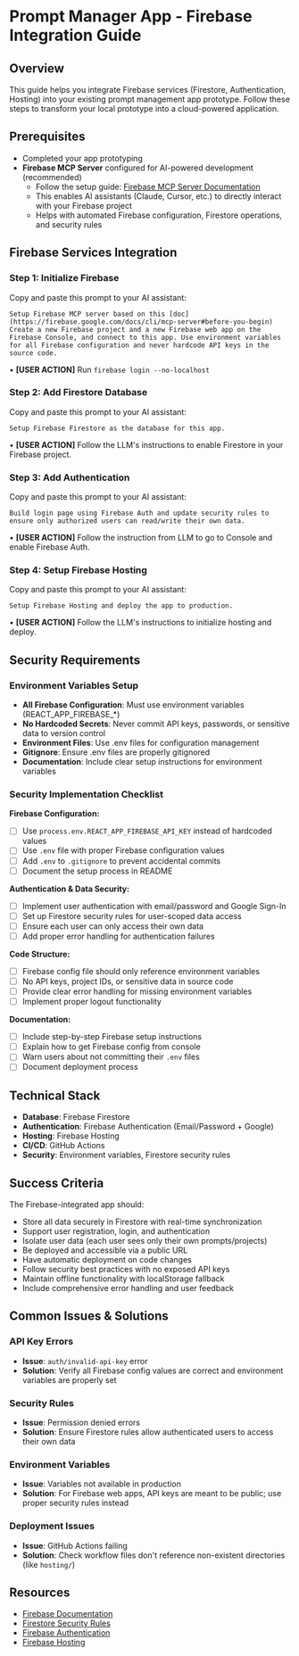 # Prompt Manager App - Firebase Integration Guide

## Overview

This guide helps you integrate Firebase services (Firestore, Authentication, Hosting) into your existing prompt management app prototype. Follow these steps to transform your local prototype into a cloud-powered application.

## Prerequisites

- Completed your app prototyping 
- **Firebase MCP Server** configured for AI-powered development (recommended)
  - Follow the setup guide: [Firebase MCP Server Documentation](https://firebase.google.com/docs/cli/mcp-server#setup)
  - This enables AI assistants (Claude, Cursor, etc.) to directly interact with your Firebase project
  - Helps with automated Firebase configuration, Firestore operations, and security rules

## Firebase Services Integration

### Step 1: Initialize Firebase

Copy and paste this prompt to your AI assistant:

```
Setup Firebase MCP server based on this [doc](https://firebase.google.com/docs/cli/mcp-server#before-you-begin)
Create a new Firebase project and a new Firebase web app on the Firebase Console, and connect to this app. Use environment variables for all Firebase configuration and never hardcode API keys in the source code.
```

• **[USER ACTION]** Run `firebase login --no-localhost`

### Step 2: Add Firestore Database

Copy and paste this prompt to your AI assistant:

```
Setup Firebase Firestore as the database for this app.
```

• **[USER ACTION]** Follow the LLM's instructions to enable Firestore in your Firebase project.

### Step 3: Add Authentication

Copy and paste this prompt to your AI assistant:

```
Build login page using Firebase Auth and update security rules to ensure only authorized users can read/write their own data.
```

• **[USER ACTION]** Follow the instruction from LLM to go to Console and enable Firebase Auth.

### Step 4: Setup Firebase Hosting

Copy and paste this prompt to your AI assistant:

```
Setup Firebase Hosting and deploy the app to production.
```

• **[USER ACTION]** Follow the LLM's instructions to initialize hosting and deploy.



## Security Requirements

### Environment Variables Setup
- **All Firebase Configuration**: Must use environment variables (REACT_APP_FIREBASE_*)
- **No Hardcoded Secrets**: Never commit API keys, passwords, or sensitive data to version control
- **Environment Files**: Use .env files for configuration management
- **Gitignore**: Ensure .env files are properly gitignored
- **Documentation**: Include clear setup instructions for environment variables

### Security Implementation Checklist

**Firebase Configuration:**
- [ ] Use `process.env.REACT_APP_FIREBASE_API_KEY` instead of hardcoded values
- [ ] Use `.env` file with proper Firebase configuration values
- [ ] Add `.env` to `.gitignore` to prevent accidental commits
- [ ] Document the setup process in README

**Authentication & Data Security:**
- [ ] Implement user authentication with email/password and Google Sign-In
- [ ] Set up Firestore security rules for user-scoped data access
- [ ] Ensure each user can only access their own data
- [ ] Add proper error handling for authentication failures

**Code Structure:**
- [ ] Firebase config file should only reference environment variables
- [ ] No API keys, project IDs, or sensitive data in source code
- [ ] Provide clear error handling for missing environment variables
- [ ] Implement proper logout functionality

**Documentation:**
- [ ] Include step-by-step Firebase setup instructions
- [ ] Explain how to get Firebase config from console
- [ ] Warn users about not committing their `.env` files
- [ ] Document deployment process

## Technical Stack

- **Database**: Firebase Firestore
- **Authentication**: Firebase Authentication (Email/Password + Google)
- **Hosting**: Firebase Hosting
- **CI/CD**: GitHub Actions
- **Security**: Environment variables, Firestore security rules

## Success Criteria

The Firebase-integrated app should:
- Store all data securely in Firestore with real-time synchronization
- Support user registration, login, and authentication
- Isolate user data (each user sees only their own prompts/projects)
- Be deployed and accessible via a public URL
- Have automatic deployment on code changes
- Follow security best practices with no exposed API keys
- Maintain offline functionality with localStorage fallback
- Include comprehensive error handling and user feedback

## Common Issues & Solutions

### API Key Errors
- **Issue**: `auth/invalid-api-key` error
- **Solution**: Verify all Firebase config values are correct and environment variables are properly set

### Security Rules
- **Issue**: Permission denied errors
- **Solution**: Ensure Firestore rules allow authenticated users to access their own data

### Environment Variables
- **Issue**: Variables not available in production
- **Solution**: For Firebase web apps, API keys are meant to be public; use proper security rules instead

### Deployment Issues
- **Issue**: GitHub Actions failing
- **Solution**: Check workflow files don't reference non-existent directories (like `hosting/`)

## Resources

- [Firebase Documentation](https://firebase.google.com/docs)
- [Firestore Security Rules](https://firebase.google.com/docs/firestore/security/get-started)
- [Firebase Authentication](https://firebase.google.com/docs/auth)
- [Firebase Hosting](https://firebase.google.com/docs/hosting)